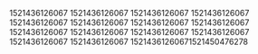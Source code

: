 1521436126067
1521436126067
1521436126067
1521436126067
1521436126067
1521436126067
1521436126067
1521436126067
1521436126067
1521436126067
1521436126067
1521436126067
1521436126067
1521436126067
15214361260671521450476278